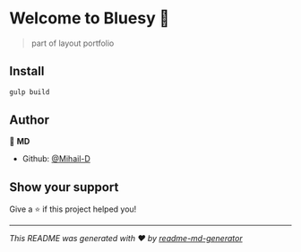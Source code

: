 # Welcome to Bluesy 👋

> part of layout portfolio

## Install

```sh
gulp build
```

## Author

👤 **MD**

* Github: [@Mihail-D](https://github.com/Mihail-D)

## Show your support

Give a ⭐️ if this project helped you!


***
_This README was generated with ❤️ by [readme-md-generator](https://github.com/kefranabg/readme-md-generator)_
